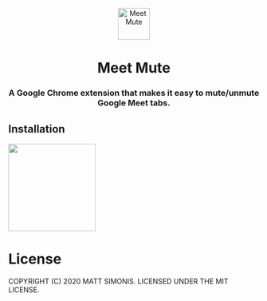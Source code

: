 <p align="center">
<img src="https://raw.githubusercontent.com/mattsimonis/meet-mute/master/logo.png" alt="Meet Mute" style="max-width:100%;" width="64" height="64">
</p>

<h1 align="center">Meet Mute</h1>
<h3 align="center">A Google Chrome extension that makes it easy to mute/unmute Google Meet tabs.</h3>

## Installation

[<img src="install.png" width="175px">][webstore-url]

[webstore-url]: https://chrome.google.com/webstore/detail/meet-mute/dkgoclojlihiolngeagmhkjiglmoeeic

# License

COPYRIGHT (C) 2020 MATT SIMONIS. LICENSED UNDER THE MIT LICENSE.
